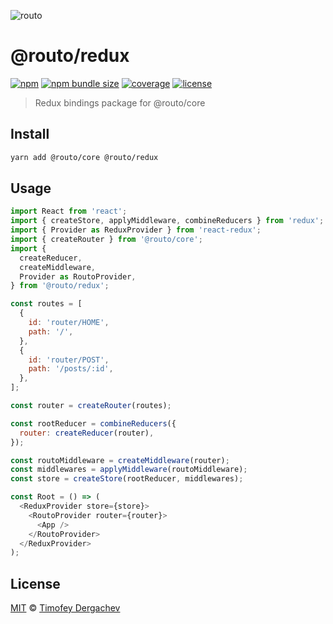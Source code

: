 ![routo](../../media/logo.svg)

# @routo/redux

[![npm](https://flat.badgen.net/npm/v/@routo/redux)](https://www.npmjs.com/package/@routo/redux)
[![npm bundle size](https://flat.badgen.net/bundlephobia/minzip/@routo/redux)](https://bundlephobia.com/result?p=@routo/redux)
[![coverage](https://flat.badgen.net/codecov/c/github/exeto/routo)](https://codecov.io/gh/exeto/routo)
[![license](https://flat.badgen.net/github/license/exeto/routo)](LICENSE.md)

> Redux bindings package for @routo/core

## Install

```sh
yarn add @routo/core @routo/redux
```

## Usage

```js
import React from 'react';
import { createStore, applyMiddleware, combineReducers } from 'redux';
import { Provider as ReduxProvider } from 'react-redux';
import { createRouter } from '@routo/core';
import {
  createReducer,
  createMiddleware,
  Provider as RoutoProvider,
} from '@routo/redux';

const routes = [
  {
    id: 'router/HOME',
    path: '/',
  },
  {
    id: 'router/POST',
    path: '/posts/:id',
  },
];

const router = createRouter(routes);

const rootReducer = combineReducers({
  router: createReducer(router),
});

const routoMiddleware = createMiddleware(router);
const middlewares = applyMiddleware(routoMiddleware);
const store = createStore(rootReducer, middlewares);

const Root = () => (
  <ReduxProvider store={store}>
    <RoutoProvider router={router}>
      <App />
    </RoutoProvider>
  </ReduxProvider>
);
```

## License

[MIT](LICENSE.md) © [Timofey Dergachev](https://exeto.me)
